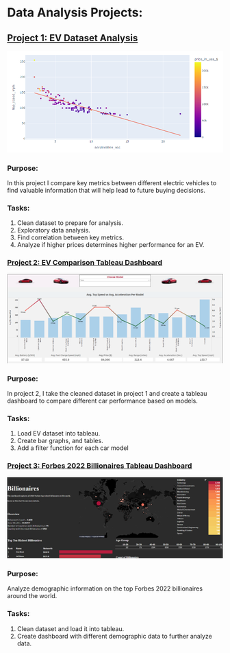 # Data Analysis Projects:


## [Project 1: EV Dataset Analysis](https://github.com/leon-arie/leon-arie.github.io/blob/main/EV%20Analysis.ipynb)

[![name](data-analysis.png)](https://github.com/leon-arie/leon-arie.github.io/blob/main/EV%20Analysis.ipynb)

### Purpose: 
In this project I compare key metrics between different electric vehicles to find valuable information that will help lead to future buying decisions. 
### Tasks:
1. Clean dataset to prepare for analysis.
2. Exploratory data analysis.
3. Find correlation between key metrics.
4. Analyze if higher prices determines higher performance for an EV.

### [Project 2: EV Comparison Tableau Dashboard](https://public.tableau.com/app/profile/leon.arie/viz/EVDashboard_16550801177210/CarDashboard) 

[![name](ev-tableau.png)](https://public.tableau.com/app/profile/leon.arie/viz/EVDashboard_16550801177210/CarDashboard)

### Purpose: 
In project 2, I take the cleaned dataset in project 1 and create a tableau dashboard to compare different car performance based on models.  

### Tasks:
1. Load EV dataset into tableau.
2. Create bar graphs, and tables.
3. Add a filter function for each car model

### [Project 3: Forbes 2022 Billionaires Tableau Dashboard](https://public.tableau.com/app/profile/leon.arie/viz/Billionaires_16552642324310/Dashboard1) 

[![name](billionare-tableau.png)](https://public.tableau.com/app/profile/leon.arie/viz/Billionaires_16552642324310/Dashboard1?publish=yes)
### Purpose:
Analyze demographic information on the top Forbes 2022 billionaires around the world.

### Tasks:
1. Clean dataset and load it into tableau.
3. Create dashboard with different demographic data to further analyze data.
